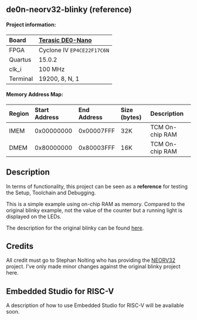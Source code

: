 ## de0n-neorv32-blinky (reference)

#### Project information:

| Board    | [Terasic DE0-Nano](https://www.terasic.com.tw/cgi-bin/page/archive.pl?Language=English&CategoryNo=139&No=593) |
| :------- | :------------- |
| FPGA     | Cyclone IV `EP4CE22F17C6N` |
| Quartus  | 15.0.2         |
| clk_i    | 100 MHz        |
| Terminal | 19200, 8, N, 1 |

#### Memory Address Map:

| Region  | Start Address | End Address | Size (bytes) | Description |
| :------ | :------------ | :---------- | :----------- | :---------- |
| IMEM    | 0x00000000    | 0x00007FFF  | 32K          | TCM On-chip RAM |
| DMEM    | 0x80000000    | 0x80003FFF  | 16K          | TCM On-chip RAM |


## Description

In terms of functionality, this project can be seen as a **reference** for testing
the Setup, Toolchain  and Debugging. 

This is a simple example using on-chip RAM as memory. Compared to the original
blinky example, not the value of the counter but a running light is displayed
on the LEDs. 

The description for the original blinky can be found [here](https://github.com/emb4fun/neorv32/tree/master/setups/quartus/de0-nano-test-setup). 

## Credits
All credit must go to Stephan Nolting who has providing the [NEORV32](https://github.com/stnolting/neorv32) project. I've only made minor changes against the original blinky project here. 

## Embedded Studio for RISC-V

A description of how to use Embedded Studio for RISC-V will be available soon.